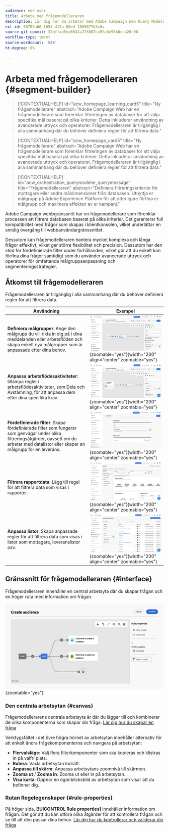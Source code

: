 ```yaml
---
audience: end-user
title: Arbeta med frågemodelleraren
description: Lär dig hur du arbetar med Adobe Campaign Web Query Modeler.
exl-id: 56708a66-f654-413a-80ed-1865077b3c0a
source-git-commit: 32bffad5ea6641a723887ca9fa3e58b8cc428c00
workflow-type: tm+mt
source-wordcount: '549'
ht-degree: 0%

---
```


# Arbeta med frågemodelleraren {#segment-builder}

>[!CONTEXTUALHELP]
>id="acw_homepage_learning_card5"
>title="Ny frågemodellerare"
>abstract="Adobe Campaign Web har en frågemodellerare som förenklar filtreringen av databaser för att välja specifika mål baserat på olika kriterier. Detta inkluderar användning av avancerade uttryck och operatorer. Frågemodelleraren är tillgänglig i alla sammanhang där du behöver definiera regler för att filtrera data."

<!--TO REMOVE BELOW-->
>[!CONTEXTUALHELP]
>id="acw_homepage_card5"
>title="Ny frågemodellerare"
>abstract="Adobe Campaign Web har en frågemodellerare som förenklar filtreringen av databaser för att välja specifika mål baserat på olika kriterier. Detta inkluderar användning av avancerade uttryck och operatorer. Frågemodelleraren är tillgänglig i alla sammanhang där du behöver definiera regler för att filtrera data."

<!--TO REMOVE ABOVE-->


>[!CONTEXTUALHELP]
>id="acw_orchestration_querymodeler_querymessage"
>title="Frågemodelleraren"
>abstract="Definiera filtreringskriterier för mottagare eller andra måldimensioner från databasen. Utnyttja er målgrupp på Adobe Experience Platform för att ytterligare förfina er målgrupp och maximera effekten av er kampanj."

Adobe Campaign webbgränssnitt har en frågemodellerare som förenklar processen att filtrera databasen baserat på olika kriterier. Det garanterar full kompatibilitet med frågor som skapas i klientkonsolen, vilket underlättar en smidig övergång till webbanvändargränssnittet.

Dessutom kan frågemodelleraren hantera mycket komplexa och långa frågor effektivt, vilket ger större flexibilitet och precision. Dessutom har den stöd för fördefinierade filter under förhållanden, vilket gör att du enkelt kan förfina dina frågor samtidigt som du använder avancerade uttryck och operatorer för omfattande målgruppsanpassning och segmenteringsstrategier.

## Åtkomst till frågemodelleraren

Frågemodelleraren är tillgänglig i alla sammanhang där du behöver definiera regler för att filtrera data.

| Användning | Exempel |
|  ---  |  ---  |
| **Definiera målgrupper**: Ange den målgrupp du vill rikta in dig på i dina meddelanden eller arbetsflöden och skapa enkelt nya målgrupper som är anpassade efter dina behov. | ![](assets/access-audience.png){zoomable=&quot;yes&quot;}{width="200" align="center" zoomable="yes"} |
| **Anpassa arbetsflödesaktiviteter**: tillämpa regler i arbetsflödesaktiviteter, som Dela och Avstämning, för att anpassa dem efter dina specifika krav. | ![](assets/access-workflow.png){zoomable=&quot;yes&quot;}{width="200" align="center" zoomable="yes"} |
| **Fördefinierade filter**: Skapa fördefinierade filter som fungerar som genvägar under olika filtreringsåtgärder, oavsett om du arbetar med datalistor eller skapar en målgrupp för en leverans. | ![](assets/access-predefined-filter.png){zoomable=&quot;yes&quot;}{width="200" align="center" zoomable="yes"} |
| **Filtrera rapportdata**: Lägg till regel för att filtrera data som visas i rapporter. | ![](assets/access-reports.png){zoomable=&quot;yes&quot;}{width="200" align="center" zoomable="yes"} |
| **Anpassa listor**: Skapa anpassade regler för att filtrera data som visas i listor som mottagare, leveranslistor osv. | ![](assets/access-lists.png){zoomable=&quot;yes&quot;}{width="200" align="center" zoomable="yes"} |

<!--**Dynamize content**: make your content dynamic by creating conditions that define which content should be displayed to different recipients, ensuring personalized and relevant messaging.

+++Example

![](assets/access-audience.png){zoomable="yes"}

 +++
-->

## Gränssnitt för frågemodelleraren {#interface}

Frågemodelleraren innehåller en central arbetsyta där du skapar frågan och en höger ruta med information om frågan.

![](assets/query-interface.png){zoomable=&quot;yes&quot;}

### Den centrala arbetsytan {#canvas}

Frågemodellerarens centrala arbetsyta är där du lägger till och kombinerar de olika komponenterna som skapar din fråga. [Lär dig hur du skapar en fråga](build-query.md)

Verktygsfältet i det övre högra hörnet av arbetsytan innehåller alternativ för att enkelt ändra frågekomponenterna och navigera på arbetsytan:

* **Flervalsläge**: Välj flera filterkomponenter som ska kopieras och klistras in på valfri plats.
* **Rotera**: Växla arbetsytan lodrätt.
* **Anpassa till skärm**: Anpassa arbetsytans zoomnivå till skärmen.
* **Zooma ut** / **Zooma in**: Zooma ut eller in på arbetsytan.
* **Visa karta**: Öppnar en ögonblicksbild av arbetsytan som visar att du befinner dig.

### Rutan Regelegenskaper {#rule-properties}

På höger sida, **[!UICONTROL Rule properties]** innehåller information om frågan. Det gör att du kan utföra olika åtgärder för att kontrollera frågan och se till att den passar dina behov. [Lär dig hur du kontrollerar och validerar din fråga](build-query.md#check-and-validate-your-query)
